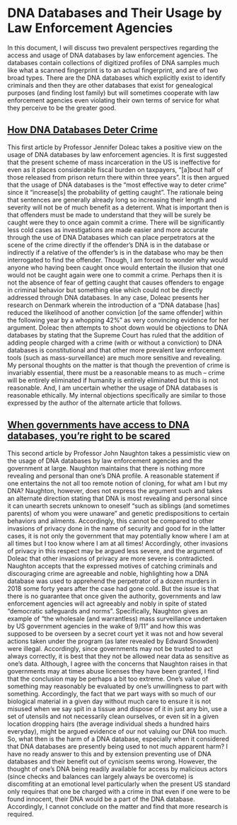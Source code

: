 # DNA Databases and Their Usage by Law Enforcement Agencies
In this document, I will discuss two prevalent perspectives regarding the access and usage of DNA databases by law enforcement agencies. The databases contain collections of digitized profiles of DNA samples much like what a scanned fingerprint is to an actual fingerprint, and are of two broad types. There are the DNA databases which explicitly exist to identify criminals and then they are other databases that exist for genealogical purposes (and finding lost family) but will sometimes cooperate with law enforcement agencies even violating their own terms of service for what they perceive to be the greater good.
## [How DNA Databases Deter Crime](https://www.bloomberg.com/opinion/articles/2021-02-01/dna-databases-are-better-crime-deterrent-than-long-prison-time)
This first article by Professor Jennifer Doleac takes a positive view on the usage of DNA databases by law enforcement agencies. It is first suggested that the present scheme of mass incarceration in the US is ineffective for even as it places considerable fiscal burden on taxpayers, “[a]bout half of those released from prison return there within three years”. It is then argued that the usage of DNA databases is the “most effective way to deter crime” since it “increase[s] the probability of getting caught”. The rationale being that sentences are generally already long so increasing their length and severity will not be of much benefit as a deterrent. What is important then is that offenders must be made to understand that they will be surely be caught were they to once again commit a crime. There will be significantly less cold cases as investigations are made easier and more accurate through the use of DNA Databases which can place perpetrators at the scene of the crime directly if the offender’s DNA is in the database or indirectly if a relative of the offender’s is in the database who may be then interrogated to find the offender. 
Though, I am forced to wonder why would anyone who having been caught once would entertain the illusion that one would not be caught again were one to commit a crime. Perhaps then it is not the absence of fear of getting caught that causes offenders to engage in criminal behavior but something else which could not be directly addressed through DNA databases. In any case, Doleac presents her research on Denmark wherein the introduction of a “DNA database [has] reduced the likelihood of another conviction [of the same offender] within the following year by a whopping 42%” as very convincing evidence for her argument. 
Doleac then attempts to shoot down would be objections to DNA databases by stating that the Supreme Court has ruled that the addition of adding people charged with a crime (with or without a conviction) to DNA databases is constitutional and that other more prevalent law enforcement tools (such as mass-surveillance) are much more sensitive and revealing.
My personal thoughts on the matter is that though the prevention of crime is invariably essential, there must be a reasonable means to as much – crime will be entirely eliminated if humanity is entirely eliminated but this is not reasonable. And, I am uncertain whether the usage of DNA databases is reasonable ethically. My internal objections specifically are similar to those expressed by the author of the alternate article that follows. 
## [When governments have access to DNA databases, you’re right to be scared](https://www.theguardian.com/commentisfree/2019/nov/09/when-governments-have-access-to-dna-databases-youre-right-to-be-scared#comment-135293814)
This second article by Professor John Naughton takes a pessimistic view on the usage of DNA databases by law enforcement agencies and the government at large. Naughton maintains that there is nothing more revealing and personal than one’s DNA profile. A reasonable statement if one entertains the not all too remote notion of cloning, for what am I but my DNA? Naughton, however, does not express the argument such and takes an alternate direction stating that DNA is most revealing and personal since it can unearth secrets unknown to oneself “such as siblings (and sometimes parents) of whom you were unaware” and genetic predispositions to certain behaviors and ailments. Accordingly, this cannot be compared to other invasions of privacy done in the name of security and good for in the latter cases, it is not only the government that may potentially know where I am at all times but I too know where I am at all times! Accordingly, other invasions of privacy in this respect may be argued less severe, and the argument of Doleac that other invasions of privacy are more severe is contradicted.
Naughton accepts that the expressed motives of catching criminals and discouraging crime are agreeable and noble, highlighting how a DNA database was used to apprehend the perpetrator of a dozen murders in 2018 some forty years after the case had gone cold. But the issue is that there is no guarantee that once given the authority, governments and law enforcement agencies will act agreeably and nobly in spite of stated “democratic safeguards and norms”. Specifically, Naughton gives an example of “the wholesale (and warrantless) mass surveillance undertaken by US government agencies in the wake of 9/11” and how this was supposed to be overseen by a secret court yet it was not and how several actions taken under the program (as later revealed by Edward Snowden) were illegal. Accordingly, since governments may not be trusted to act always correctly, it is best that they not be allowed near data as sensitive as one’s data.
Although, I agree with the concerns that Naughton raises in that governments may at times abuse licenses they have been granted, I find that the conclusion may be perhaps a bit too extreme. One’s value of something may reasonably be evaluated by one’s unwillingness to part with something. Accordingly, the fact that we part ways with so much of our biological material in a given day without much care to ensure it is not misused when we say spit in a tissue and dispose of it in just any bin, use a set of utensils and not necessarily clean ourselves, or even sit in a given location dropping hairs (the average individual sheds a hundred hairs everyday), might be argued evidence of our not valuing our DNA too much. So, what then is the harm of a DNA database, especially when it considered that DNA databases are presently being used to not much apparent harm? I have no ready answer to this and by extension preventing use of DNA databases and their benefit out of cynicism seems wrong.
However, the thought of one’s DNA being readily available for access by malicious actors (since checks and balances can largely always be overcome) is discomfiting at an emotional level particularly when the present US standard only requires that one be charged with a crime in that even if one were to be found innocent, their DNA would be a part of the DNA database.
Accordingly, I cannot conclude on the matter and find that more research is required.
